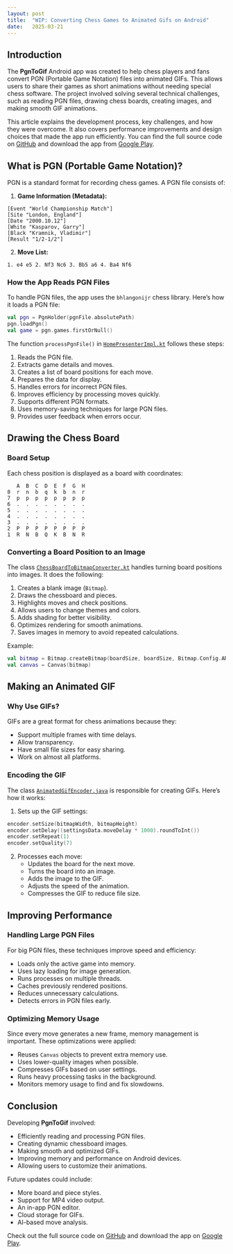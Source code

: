 ```yaml
---
layout:	post
title:	"WIP: Converting Chess Games to Animated Gifs on Android"
date:	2025-03-21
---
```


## Introduction

The **PgnToGif** Android app was created to help chess players and fans convert PGN (Portable Game Notation) files into animated GIFs. This allows users to share their games as short animations without needing special chess software. The project involved solving several technical challenges, such as reading PGN files, drawing chess boards, creating images, and making smooth GIF animations.

This article explains the development process, key challenges, and how they were overcome. It also covers performance improvements and design choices that made the app run efficiently. You can find the full source code on [GitHub](https://github.com/Oziomajnr/PgnToGif) and download the app from [Google Play](https://play.google.com/store/apps/details?id=com.chunkymonkey.imagetogifconverter).

## What is PGN (Portable Game Notation)?

PGN is a standard format for recording chess games. A PGN file consists of:

1. **Game Information (Metadata):**

```pgn
[Event "World Championship Match"]
[Site "London, England"]
[Date "2000.10.12"]
[White "Kasparov, Garry"]
[Black "Kramnik, Vladimir"]
[Result "1/2-1/2"]
```

2. **Move List:**

```pgn
1. e4 e5 2. Nf3 Nc6 3. Bb5 a6 4. Ba4 Nf6
```

### How the App Reads PGN Files

To handle PGN files, the app uses the `bhlangonijr` chess library. Here’s how it loads a PGN file:

```kotlin
val pgn = PgnHolder(pgnFile.absolutePath)
pgn.loadPgn()
val game = pgn.games.firstOrNull()
```

The function `processPgnFile()` in [`HomePresenterImpl.kt`](https://github.com/Oziomajnr/PgnToGif/blob/main/app/src/main/java/com/chunkymonkey/pgntogifconverter/ui/home/HomePresenterImpl.kt) follows these steps:

1. Reads the PGN file.
2. Extracts game details and moves.
3. Creates a list of board positions for each move.
4. Prepares the data for display.
5. Handles errors for incorrect PGN files.
6. Improves efficiency by processing moves quickly.
7. Supports different PGN formats.
8. Uses memory-saving techniques for large PGN files.
9. Provides user feedback when errors occur.

## Drawing the Chess Board

### Board Setup

Each chess position is displayed as a board with coordinates:

```
   A  B  C  D  E  F  G  H
8  r  n  b  q  k  b  n  r
7  p  p  p  p  p  p  p  p
6  .  .  .  .  .  .  .  .
5  .  .  .  .  .  .  .  .
4  .  .  .  .  .  .  .  .
3  .  .  .  .  .  .  .  .
2  P  P  P  P  P  P  P  P
1  R  N  B  Q  K  B  N  R
```

### Converting a Board Position to an Image

The class [`ChessBoardToBitmapConverter.kt`](https://github.com/Oziomajnr/PgnToGif/blob/main/app/src/main/java/com/chunkymonkey/pgntogifconverter/converter/ChessBoardToBitmapConverter.kt) handles turning board positions into images. It does the following:

1. Creates a blank image (`Bitmap`).
2. Draws the chessboard and pieces.
3. Highlights moves and check positions.
4. Allows users to change themes and colors.
5. Adds shading for better visibility.
6. Optimizes rendering for smooth animations.
7. Saves images in memory to avoid repeated calculations.

Example:

```kotlin
val bitmap = Bitmap.createBitmap(boardSize, boardSize, Bitmap.Config.ARGB_8888)
val canvas = Canvas(bitmap)
```

## Making an Animated GIF

### Why Use GIFs?

GIFs are a great format for chess animations because they:

- Support multiple frames with time delays.
- Allow transparency.
- Have small file sizes for easy sharing.
- Work on almost all platforms.

### Encoding the GIF

The class [`AnimatedGifEncoder.java`](https://github.com/Oziomajnr/PgnToGif/blob/main/app/src/main/java/com/chunkymonkey/pgntogifconverter/util/AnimatedGifEncoder.java) is responsible for creating GIFs. Here’s how it works:

1. Sets up the GIF settings:

```kotlin
encoder.setSize(bitmapWidth, bitmapHeight)
encoder.setDelay((settingsData.moveDelay * 1000).roundToInt())
encoder.setRepeat(1)
encoder.setQuality(7)
```

2. Processes each move:
    - Updates the board for the next move.
    - Turns the board into an image.
    - Adds the image to the GIF.
    - Adjusts the speed of the animation.
    - Compresses the GIF to reduce file size.

## Improving Performance

### Handling Large PGN Files

For big PGN files, these techniques improve speed and efficiency:

- Loads only the active game into memory.
- Uses lazy loading for image generation.
- Runs processes on multiple threads.
- Caches previously rendered positions.
- Reduces unnecessary calculations.
- Detects errors in PGN files early.

### Optimizing Memory Usage

Since every move generates a new frame, memory management is important. These optimizations were applied:

- Reuses `Canvas` objects to prevent extra memory use.
- Uses lower-quality images when possible.
- Compresses GIFs based on user settings.
- Runs heavy processing tasks in the background.
- Monitors memory usage to find and fix slowdowns.

## Conclusion

Developing **PgnToGif** involved:

- Efficiently reading and processing PGN files.
- Creating dynamic chessboard images.
- Making smooth and optimized GIFs.
- Improving memory and performance on Android devices.
- Allowing users to customize their animations.

Future updates could include:

- More board and piece styles.
- Support for MP4 video output.
- An in-app PGN editor.
- Cloud storage for GIFs.
- AI-based move analysis.

Check out the full source code on [GitHub](https://github.com/Oziomajnr/PgnToGif) and download the app on [Google Play](https://play.google.com/store/apps/details?id=com.chunkymonkey.imagetogifconverter).

